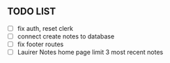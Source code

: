 ## TODO LIST

- [ ] fix auth, reset clerk
- [ ] connect create notes to database
- [ ] fix footer routes
- [ ] Lauirer Notes home page limit 3 most recent notes
